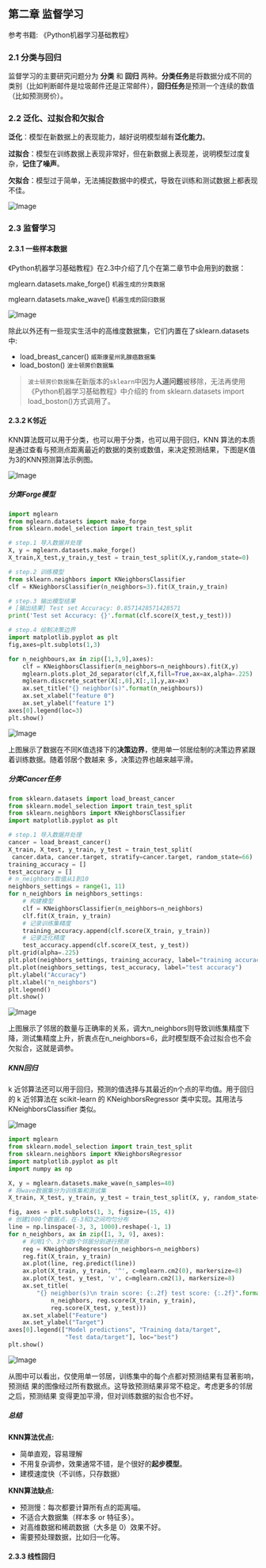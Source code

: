 ## 第二章 监督学习

 参考书籍: 《Python机器学习基础教程》


### 2.1 分类与回归

监督学习的主要研究问题分为 **分类** 和 **回归** 两种。**分类任务**是将数据分成不同的类别（比如判断邮件是垃圾邮件还是正常邮件），**回归任务**是预测一个连续的数值（比如预测房价）。



### 2.2 泛化、过拟合和欠拟合

**泛化**：模型在新数据上的表现能力，越好说明模型越有**泛化能力**。

**过拟合**：模型在训练数据上表现非常好，但在新数据上表现差，说明模型过度复杂，**记住了噪声**。

**欠拟合**：模型过于简单，无法捕捉数据中的模式，导致在训练和测试数据上都表现不佳。

![Image](https://github.com/user-attachments/assets/f22fc2b6-f062-49f1-aa55-887eddefbfab)



### 2.3 监督学习

#### 2.3.1 一些样本数据

《Python机器学习基础教程》在2.3中介绍了几个在第二章节中会用到的数据：

mglearn.datasets.make_forge() `机器生成的分类数据`

mglearn.datasets.make_wave() `机器生成的回归数据`

![Image](https://github.com/user-attachments/assets/4050d4b8-40ce-4e3c-a71f-6ef671140fb0)

除此以外还有一些现实生活中的高维度数据集，它们内置在了sklearn.datasets中:

- load_breast_cancer()  `威斯康星州乳腺癌数据集`
- load_boston()  `波士顿房价数据集`

> `波士顿房价数据集`在新版本的`sklearn`中因为**人道问题**被移除，无法再使用《Python机器学习基础教程》中介绍的 from sklearn.datasets import load_boston()方式调用了。



#### 2.3.2 K邻近

KNN算法既可以用于分类，也可以用于分类，也可以用于回归，KNN 算法的本质是通过查看与预测点距离最近的数据的类别或数值，来决定预测结果，下图是K值为3的KNN预测算法示例图。

![Image](https://github.com/user-attachments/assets/73d29c2c-7f9f-4d90-a7ac-ca4a3ead5ba7)

##### 分类Forge模型

```python
import mglearn
from mglearn.datasets import make_forge
from sklearn.model_selection import train_test_split

# step.1 导入数据并处理
X, y = mglearn.datasets.make_forge()
X_train,X_test,y_train,y_test = train_test_split(X,y,random_state=0)

# step.2 训练模型
from sklearn.neighbors import KNeighborsClassifier
clf = KNeighborsClassifier(n_neighbors=3).fit(X_train,y_train)

# step.3 输出模型结果
# [输出结果] Test set Accuracy: 0.8571428571428571
print('Test set Accuracy: {}'.format(clf.score(X_test,y_test)))

# step.4 绘制决策边界
import matplotlib.pyplot as plt
fig,axes=plt.subplots(1,3)

for n_neighbours,ax in zip([1,3,9],axes):
    clf = KNeighborsClassifier(n_neighbors=n_neighbours).fit(X,y)
    mglearn.plots.plot_2d_separator(clf,X,fill=True,ax=ax,alpha=.225)
    mglearn.discrete_scatter(X[:,0],X[:,1],y,ax=ax)
    ax.set_title("{} neighbor(s)".format(n_neighbours))
    ax.set_xlabel("feature 0")
    ax.set_ylabel("feature 1")
axes[0].legend(loc=3)
plt.show()
```

![Image](https://github.com/user-attachments/assets/47a62142-6b2a-4ae0-a903-ac237d2de5e6)

上图展示了数据在不同K值选择下的**决策边界**，使用单一邻居绘制的决策边界紧跟着训练数据。随着邻居个数越来 多，决策边界也越来越平滑。

##### 分类Cancer任务

```python
from sklearn.datasets import load_breast_cancer
from sklearn.model_selection import train_test_split
from sklearn.neighbors import KNeighborsClassifier
import matplotlib.pyplot as plt

# step.1 导入数据并处理
cancer = load_breast_cancer()
X_train, X_test, y_train, y_test = train_test_split(
 cancer.data, cancer.target, stratify=cancer.target, random_state=66)
training_accuracy = []
test_accuracy = []
# n_neighbors取值从1到10
neighbors_settings = range(1, 11)
for n_neighbors in neighbors_settings:
    # 构建模型
    clf = KNeighborsClassifier(n_neighbors=n_neighbors)
    clf.fit(X_train, y_train)
    # 记录训练集精度
    training_accuracy.append(clf.score(X_train, y_train))
    # 记录泛化精度
    test_accuracy.append(clf.score(X_test, y_test))
plt.grid(alpha=.225)
plt.plot(neighbors_settings, training_accuracy, label="training accuracy")
plt.plot(neighbors_settings, test_accuracy, label="test accuracy")
plt.ylabel("Accuracy")
plt.xlabel("n_neighbors")
plt.legend()
plt.show()
```

![Image](https://github.com/user-attachments/assets/88a9ad06-6f4d-4d9d-a5e5-389f87143040)

上图展示了邻居的数量与正确率的关系，调大n_neighbors则导致训练集精度下降，测试集精度上升，折衷点在n_neighbors=6，此时模型既不会过拟合也不会欠拟合，这就是调参。



##### KNN回归

k 近邻算法还可以用于回归，预测的值选择与其最近的n个点的平均值。用于回归的 k 近邻算法在 scikit-learn 的 KNeighborsRegressor 类中实现。其用法与 KNeighborsClassifier 类似。

![Image](https://github.com/user-attachments/assets/1b40439c-01cf-458c-bdcd-54c9a95d00ee)

```python
import mglearn
from sklearn.model_selection import train_test_split
from sklearn.neighbors import KNeighborsRegressor
import matplotlib.pyplot as plt
import numpy as np

X, y = mglearn.datasets.make_wave(n_samples=40)
# 将wave数据集分为训练集和测试集
X_train, X_test, y_train, y_test = train_test_split(X, y, random_state=0)

fig, axes = plt.subplots(1, 3, figsize=(15, 4))
# 创建1000个数据点，在-3和3之间均匀分布
line = np.linspace(-3, 3, 1000).reshape(-1, 1)
for n_neighbors, ax in zip([1, 3, 9], axes):
    # 利用1个、3个或9个邻居分别进行预测
    reg = KNeighborsRegressor(n_neighbors=n_neighbors)
    reg.fit(X_train, y_train)
    ax.plot(line, reg.predict(line))
    ax.plot(X_train, y_train, '^', c=mglearn.cm2(0), markersize=8)
    ax.plot(X_test, y_test, 'v', c=mglearn.cm2(1), markersize=8)
    ax.set_title(
        "{} neighbor(s)\n train score: {:.2f} test score: {:.2f}".format(
            n_neighbors, reg.score(X_train, y_train),
            reg.score(X_test, y_test)))
    ax.set_xlabel("Feature")
    ax.set_ylabel("Target")
axes[0].legend(["Model predictions", "Training data/target",
                "Test data/target"], loc="best")
plt.show()
```

![Image](https://github.com/user-attachments/assets/11c4ffcf-e1c3-4365-b7ae-d88e96e7aa95)

从图中可以看出，仅使用单一邻居，训练集中的每个点都对预测结果有显著影响，预测结 果的图像经过所有数据点。这导致预测结果非常不稳定。考虑更多的邻居之后，预测结果 变得更加平滑，但对训练数据的拟合也不好。



##### 总结

**KNN算法优点:**

- 简单直观，容易理解
- 不用复杂调参，效果通常不错，是个很好的**起步模型**。
- 建模速度快（不训练，只存数据）

**KNN算法缺点:**

- 预测慢：每次都要计算所有点的距离喵。
- 不适合大数据集（样本多 or 特征多）。
- 对高维数据和稀疏数据（大多是 0）效果不好。
- 需要预处理数据，比如归一化等。


#### 2.3.3 线性回归